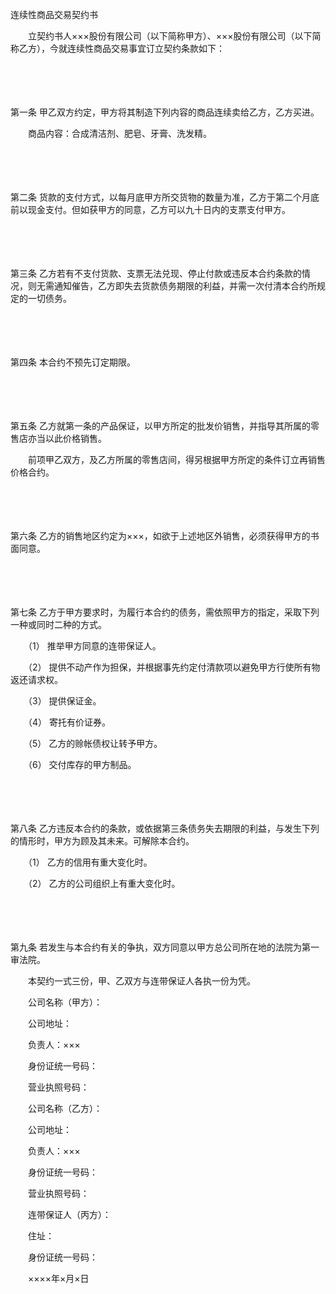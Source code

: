 



连续性商品交易契约书



 

　　立契约书人×××股份有限公司（以下简称甲方）、×××股份有限公司（以下简称乙方），今就连续性商品交易事宜订立契约条款如下： 

　　

　　

第一条
 甲乙双方约定，甲方将其制造下列内容的商品连续卖给乙方，乙方买进。 

　　商品内容：合成清洁剂、肥皂、牙膏、洗发精。 

　　

　　

第二条
 货款的支付方式，以每月底甲方所交货物的数量为准，乙方于第二个月底前以现金支付。但如获甲方的同意，乙方可以九十日内的支票支付甲方。 

　　

　　

第三条
 乙方若有不支付货款、支票无法兑现、停止付款或违反本合约条款的情况，则无需通知催告，乙方即失去货款债务期限的利益，并需一次付清本合约所规定的一切债务。 

　　

　　

第四条
 本合约不预先订定期限。 

　　

　　

第五条
 乙方就第一条的产品保证，以甲方所定的批发价销售，并指导其所属的零售店亦当以此价格销售。 

　　前项甲乙双方，及乙方所属的零售店间，得另根据甲方所定的条件订立再销售价格合约。 

　　

　　

第六条
 乙方的销售地区约定为×××，如欲于上述地区外销售，必须获得甲方的书面同意。 

　　

　　

第七条
 乙方于甲方要求时，为履行本合约的债务，需依照甲方的指定，采取下列一种或同时二种的方式。 

　　（1） 推举甲方同意的连带保证人。 

　　（2） 提供不动产作为担保，并根据事先约定付清款项以避免甲方行使所有物返还请求权。 

　　（3） 提供保证金。 

　　（4） 寄托有价证券。 

　　（5） 乙方的赊帐债权让转予甲方。 

　　（6） 交付库存的甲方制品。 

　　

　　

第八条
 乙方违反本合约的条款，或依据第三条债务失去期限的利益，与发生下列的情形时，甲方为顾及其未来。可解除本合约。 

　　（1） 乙方的信用有重大变化时。 

　　（2） 乙方的公司组织上有重大变化时。 

　　

　　

第九条
 若发生与本合约有关的争执，双方同意以甲方总公司所在地的法院为第一审法院。 

　　本契约一式三份，甲、乙双方与连带保证人各执一份为凭。 　　

　　公司名称（甲方）： 

　　公司地址： 

　　负责人：×××

　　身份证统一号码： 

　　营业执照号码： 

　　公司名称（乙方）： 

　　公司地址： 

　　负责人：×××

　　身份证统一号码： 

　　营业执照号码： 

　　连带保证人（丙方）： 

　　住址： 

　　身份证统一号码： 

　　××××年×月×日

　　